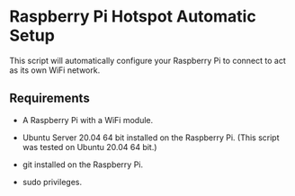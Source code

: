 # Raspberry Pi Hotspot Automatic Setup

This script will automatically configure your Raspberry Pi to connect to act as its own WiFi network.

## Requirements

- A Raspberry Pi with a WiFi module.

- Ubuntu Server 20.04 64 bit installed on the Raspberry Pi. (This script was tested on Ubuntu 20.04 64 bit.)

- git installed on the Raspberry Pi.

- sudo privileges.

